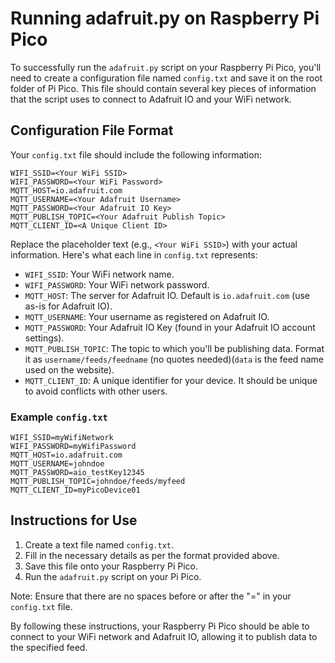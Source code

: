 
# Running adafruit.py on Raspberry Pi Pico

To successfully run the `adafruit.py` script on your Raspberry Pi Pico, you'll need to create a configuration file named `config.txt` and save it on the root folder of Pi Pico. This file should contain several key pieces of information that the script uses to connect to Adafruit IO and your WiFi network.

## Configuration File Format

Your `config.txt` file should include the following information:

```
WIFI_SSID=<Your WiFi SSID>
WIFI_PASSWORD=<Your WiFi Password>
MQTT_HOST=io.adafruit.com
MQTT_USERNAME=<Your Adafruit Username>
MQTT_PASSWORD=<Your Adafruit IO Key>
MQTT_PUBLISH_TOPIC=<Your Adafruit Publish Topic>
MQTT_CLIENT_ID=<A Unique Client ID>
```

Replace the placeholder text (e.g., `<Your WiFi SSID>`) with your actual information. Here's what each line in `config.txt` represents:

- `WIFI_SSID`: Your WiFi network name.
- `WIFI_PASSWORD`: Your WiFi network password.
- `MQTT_HOST`: The server for Adafruit IO. Default is `io.adafruit.com` (use as-is for Adafruit IO).
- `MQTT_USERNAME`: Your username as registered on Adafruit IO.
- `MQTT_PASSWORD`: Your Adafruit IO Key (found in your Adafruit IO account settings).
- `MQTT_PUBLISH_TOPIC`: The topic to which you'll be publishing data. Format it as `username/feeds/feedname` (no quotes needed)(`data` is the feed name used on the website).
- `MQTT_CLIENT_ID`: A unique identifier for your device. It should be unique to avoid conflicts with other users.

### Example `config.txt`

```
WIFI_SSID=myWifiNetwork
WIFI_PASSWORD=myWifiPassword
MQTT_HOST=io.adafruit.com
MQTT_USERNAME=johndoe
MQTT_PASSWORD=aio_testKey12345
MQTT_PUBLISH_TOPIC=johndoe/feeds/myfeed
MQTT_CLIENT_ID=myPicoDevice01
```

## Instructions for Use

1. Create a text file named `config.txt`.
2. Fill in the necessary details as per the format provided above.
3. Save this file onto your Raspberry Pi Pico.
4. Run the `adafruit.py` script on your Pi Pico.

Note: Ensure that there are no spaces before or after the "=" in your `config.txt` file.

By following these instructions, your Raspberry Pi Pico should be able to connect to your WiFi network and Adafruit IO, allowing it to publish data to the specified feed.

